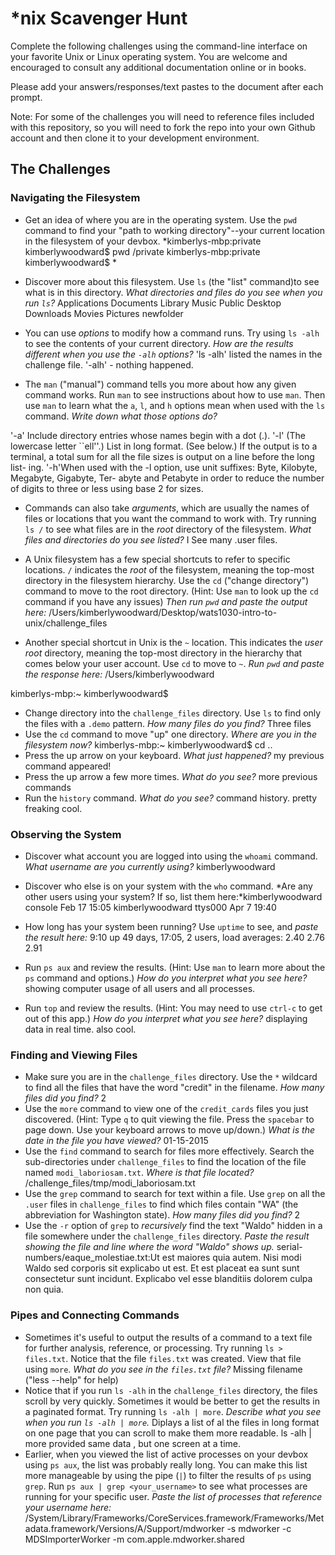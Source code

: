 # *nix Scavenger Hunt

Complete the following challenges using the command-line interface on your favorite
Unix or Linux operating system. You are welcome and encouraged to consult any
additional documentation online or in books.

Please add your answers/responses/text pastes to the document after each prompt.

Note: For some of the challenges you will need to reference files included with
this repository, so you will need to fork the repo into your own Github account
and then clone it to your development environment.

## The Challenges

### Navigating the Filesystem

* Get an idea of where you are in the operating system. Use the `pwd` command to find your "path to working directory"--your current location in the filesystem of your devbox. *kimberlys-mbp:private kimberlywoodward$ pwd
/private
kimberlys-mbp:private kimberlywoodward$ *
* Discover more about this filesystem. Use `ls` (the "list" command)to see what is in this directory. *What directories and files do you see when you run `ls`?* Applications	Documents	Library		Music		Public
Desktop		Downloads	Movies		Pictures	newfolder

* You can use *options* to modify how a command runs. Try using `ls -alh` to see the contents of your current directory. *How are the results different when you use the `-alh` options?* 
'ls -alh' listed the  names in the challenge file. '-alh' - nothing happened.

* The `man` ("manual") command tells you more about how any given command works. Run `man` to see instructions about how to use `man`. Then use `man` to learn what the `a`, `l`, and `h` options mean when used with the `ls` command. *Write down what those options do?*

'-a' Include directory entries whose names begin with a dot (.).
'-l'  (The lowercase letter ``ell''.)  List in long format.  (See below.)  If the output is to
             a terminal, a total sum for all the file sizes is output on a line before the long list-
             ing.
'-h'When used with the -l option, use unit suffixes: Byte, Kilobyte, Megabyte, Gigabyte, Ter-
             abyte and Petabyte in order to reduce the number of digits to three or less using base 2
             for sizes.

* Commands can also take *arguments*, which are usually the names of files or locations that you want the command to work with. Try running `ls /` to see what files are in the *root* directory of the filesystem. *What files and directories do you see listed?*
I See many  .user files.

* A Unix filesystem has a few special shortcuts to refer to specific locations. `/` indicates the *root* of the filesystem, meaning the top-most directory in the filesystem hierarchy. Use the `cd` ("change directory") command to move to the root directory. (Hint: Use `man` to look up the `cd` command if you have any issues) *Then run `pwd` and paste the output here:*
/Users/kimberlywoodward/Desktop/wats1030-intro-to-unix/challenge_files

* Another special shortcut in Unix is the `~` location. This indicates the *user root* directory, meaning the top-most directory in the hierarchy that comes below your user account. Use `cd` to move to `~`. *Run `pwd` and paste the response here:*
/Users/kimberlywoodward

kimberlys-mbp:~ kimberlywoodward$ 
* Change directory into the `challenge_files` directory. Use `ls` to find only the files with a `.demo` pattern. *How many files do you find?*
Three files
* Use the `cd` command to move "up" one directory. *Where are you in the filesystem now?*
kimberlys-mbp:~ kimberlywoodward$ cd ..
* Press the up arrow on your keyboard. *What just happened?* 
my previous command appeared!
* Press the up arrow a few more times. *What do you see?* 
more previous commands
* Run the `history` command. *What do you see?*
command history. pretty freaking cool. 


### Observing the System

* Discover what account you are logged into using the `whoami` command. *What username are you currently using?*
kimberlywoodward

* Discover who else is on your system with the `who` command. *Are any other users using your system? If so, list them here:*kimberlywoodward console  Feb 17 15:05 
kimberlywoodward ttys000  Apr  7 19:40 
* How long has your system been running? Use `uptime` to see, and *paste the result here:*
9:10  up 49 days, 17:05, 2 users, load averages: 2.40 2.76 2.91

* Run `ps aux` and review the results. (Hint: Use `man` to learn more about the `ps` command and options.) *How do you interpret what you see here?*
showing computer usage of all users and all processes.

* Run `top` and review the results. (Hint: You may need to use `ctrl-c` to get out of this app.) *How do you interpret what you see here?*
displaying data in real time. also cool.
### Finding and Viewing Files

* Make sure you are in the `challenge_files` directory. Use the `*` wildcard to find all the files that have the word "credit" in the filename. *How many files did you find?*
2
* Use the `more` command to view one of the `credit_cards` files you just discovered. (Hint: Type `q` to quit viewing the file. Press the `spacebar` to page down. Use your keyboard arrows to move up/down.) *What is the date in the file you have viewed?*
01-15-2015
* Use the `find` command to search for files more effectively. Search the sub-directories under `challenge_files` to find the location of the file named `modi_laboriosam.txt`. *Where is that file located?*
/challenge_files/tmp/modi_laboriosam.txt
* Use the `grep` command to search for text within a file. Use `grep` on all the `.user` files in `challenge_files` to find which files contain "WA" (the abbreviation for Washington state). *How many files did you find?*
2
* Use the `-r` option of `grep` to *recursively* find the text "Waldo" hidden in a file somewhere under the `challenge_files` directory. *Paste the result showing the file and line where the word "Waldo" shows up.*
serial-numbers/eaque_molestiae.txt:Ut est maiores quia autem. Nisi modi Waldo sed corporis sit explicabo ut est. Et est placeat ea sunt sunt consectetur sunt incidunt. Explicabo vel esse blanditiis dolorem culpa non quia.
### Pipes and Connecting Commands

* Sometimes it's useful to output the results of a command to a text file for further analysis, reference, or processing. Try running `ls > files.txt`. Notice that the file `files.txt` was created. View that file using `more`. *What do you see in the `files.txt` file?*
Missing filename ("less --help" for help)
* Notice that if you run `ls -alh` in the `challenge_files` directory, the files scroll by very quickly. Sometimes it would be better to get the results in a paginated format. Try running `ls -alh | more`. *Describe what you see when you run `ls -alh | more`.*
Diplays a list of al the files in long format on one page that you can scroll to make them more readable. 
ls -alh | more provided same data , but one screen at a time. 
* Earlier, when you viewed the list of active processes on your devbox using `ps aux`, the list was probably really long. You can make this list more manageable by using the pipe (`|`) to filter the results of `ps` using `grep`. Run `ps aux | grep <your_username>` to see what processes are running for your specific user. *Paste the list of processes that reference your username here:*
/System/Library/Frameworks/CoreServices.framework/Frameworks/Metadata.framework/Versions/A/Support/mdworker -s mdworker -c MDSImporterWorker -m com.apple.mdworker.shared